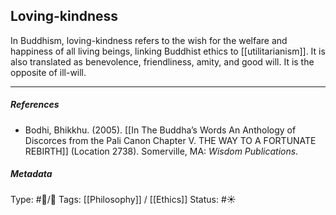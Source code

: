 ## Loving-kindness  # 

In Buddhism, loving-kindness refers to the wish for the welfare and happiness of all living beings, linking Buddhist ethics to [[utilitarianism]]. It is also translated as benevolence, friendliness, amity, and good will. It is the opposite of ill-will.

___

##### References

- Bodhi, Bhikkhu. (2005). [[In The Buddha’s Words An Anthology of Discorces from the Pali Canon Chapter V. THE WAY TO A FORTUNATE REBIRTH]] (Location 2738). Somerville, MA: _Wisdom Publications_.

##### Metadata

Type: #🔵/🔵 
Tags: [[Philosophy]] / [[Ethics]]
Status: #☀️ 